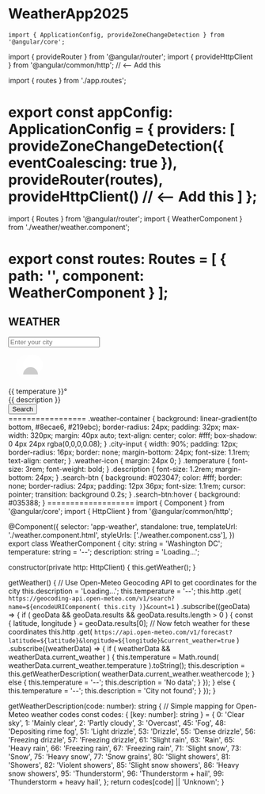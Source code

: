 # WeatherApp2025

    import { ApplicationConfig, provideZoneChangeDetection } from '@angular/core';
import { provideRouter } from '@angular/router';
import { provideHttpClient } from '@angular/common/http'; // <-- Add this

import { routes } from './app.routes';

export const appConfig: ApplicationConfig = {
  providers: [
    provideZoneChangeDetection({ eventCoalescing: true }),
    provideRouter(routes),
    provideHttpClient() // <-- Add this
  ]
};
====================
import { Routes } from '@angular/router';
import { WeatherComponent } from './weather/weather.component';

export const routes: Routes = [
  { path: '', component: WeatherComponent }
];
==============================
<div class="weather-container">
  <h2>WEATHER</h2>
  <input
    type="text"
    [(ngModel)]="city"
    placeholder="Enter your city"
    class="city-input"
  />
  <div class="weather-icon">
    <!-- Simple SVG for partly cloudy -->
    <svg width="80" height="80" viewBox="0 0 64 64">
      <circle cx="32" cy="32" r="20" fill="#fff" opacity="0.5"/>
      <circle cx="40" cy="28" r="16" fill="#fff"/>
      <path d="M24 44h24a12 12 0 0 0-24 0z" fill="#ccc"/>
    </svg>
  </div>
  <div class="temperature">{{ temperature }}&deg;</div>
  <div class="description">{{ description }}</div>
  <button (click)="getWeather()" class="search-btn">Search</button>
</div>
=================
.weather-container {
  background: linear-gradient(to bottom, #8ecae6, #219ebc);
  border-radius: 24px;
  padding: 32px;
  max-width: 320px;
  margin: 40px auto;
  text-align: center;
  color: #fff;
  box-shadow: 0 4px 24px rgba(0,0,0,0.08);
}
.city-input {
  width: 90%;
  padding: 12px;
  border-radius: 16px;
  border: none;
  margin-bottom: 24px;
  font-size: 1.1rem;
  text-align: center;
}
.weather-icon {
  margin: 24px 0;
}
.temperature {
  font-size: 3rem;
  font-weight: bold;
}
.description {
  font-size: 1.2rem;
  margin-bottom: 24px;
}
.search-btn {
  background: #023047;
  color: #fff;
  border: none;
  border-radius: 24px;
  padding: 12px 36px;
  font-size: 1.1rem;
  cursor: pointer;
  transition: background 0.2s;
}
.search-btn:hover {
  background: #035388;
}
===================
import { Component } from '@angular/core';
import { HttpClient } from '@angular/common/http';

@Component({
  selector: 'app-weather',
  standalone: true,
  templateUrl: './weather.component.html',
  styleUrls: ['./weather.component.css'],
})
export class WeatherComponent {
  city: string = 'Washington DC';
  temperature: string = '--';
  description: string = 'Loading...';

  constructor(private http: HttpClient) {
    this.getWeather();
  }

  getWeather() {
    // Use Open-Meteo Geocoding API to get coordinates for the city
    this.description = 'Loading...';
    this.temperature = '--';
    this.http
      .get<any>(
        `https://geocoding-api.open-meteo.com/v1/search?name=${encodeURIComponent(
          this.city
        )}&count=1`
      )
      .subscribe((geoData) => {
        if (
          geoData &&
          geoData.results &&
          geoData.results.length > 0
        ) {
          const { latitude, longitude } = geoData.results[0];
          // Now fetch weather for these coordinates
          this.http
            .get<any>(
              `https://api.open-meteo.com/v1/forecast?latitude=${latitude}&longitude=${longitude}&current_weather=true`
            )
            .subscribe((weatherData) => {
              if (
                weatherData &&
                weatherData.current_weather
              ) {
                this.temperature = Math.round(
                  weatherData.current_weather.temperature
                ).toString();
                this.description = this.getWeatherDescription(
                  weatherData.current_weather.weathercode
                );
              } else {
                this.temperature = '--';
                this.description = 'No data';
              }
            });
        } else {
          this.temperature = '--';
          this.description = 'City not found';
        }
      });
  }

  getWeatherDescription(code: number): string {
    // Simple mapping for Open-Meteo weather codes
    const codes: { [key: number]: string } = {
      0: 'Clear sky',
      1: 'Mainly clear',
      2: 'Partly cloudy',
      3: 'Overcast',
      45: 'Fog',
      48: 'Depositing rime fog',
      51: 'Light drizzle',
      53: 'Drizzle',
      55: 'Dense drizzle',
      56: 'Freezing drizzle',
      57: 'Freezing drizzle',
      61: 'Slight rain',
      63: 'Rain',
      65: 'Heavy rain',
      66: 'Freezing rain',
      67: 'Freezing rain',
      71: 'Slight snow',
      73: 'Snow',
      75: 'Heavy snow',
      77: 'Snow grains',
      80: 'Slight showers',
      81: 'Showers',
      82: 'Violent showers',
      85: 'Slight snow showers',
      86: 'Heavy snow showers',
      95: 'Thunderstorm',
      96: 'Thunderstorm + hail',
      99: 'Thunderstorm + heavy hail',
    };
    return codes[code] || 'Unknown';
  }
